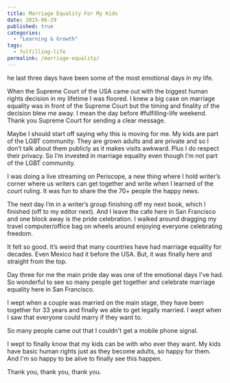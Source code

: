 ```yaml
---
title: Marriage Equality For My Kids
date: 2015-06-29
published: true
categories:
  - "Learning & Growth"
tags:
  - fulfilling-life
permalink: /marriage-equality/
---
```

he last three days have been some of the most emotional days in my life.

When the Supreme Court of the USA came out with the biggest human rights decision in my lifetime I was floored. I knew a big case on marriage equality was in front of the Supreme Court but the timing and finality of the decision blew me away. I mean the day before #fulfilling-life weekend. Thank you Supreme Court for sending a clear message.

Maybe I should start off saying why this is moving for me. My kids are part of the LGBT community. They are grown adults and are private and so I don’t talk about them publicly as it makes visits awkward. Plus I do respect their privacy. So I’m invested in marriage equality even though I’m not part of the LGBT community.

I was doing a live streaming on Periscope, a new thing where I hold writer’s corner where us writers can get together and write when I learned of the court ruling. It was fun to share the the 70+ people the happy news.

The next day I’m in a writer’s group finishing off my next book, which I finished (off to my editor next). And I leave the cafe here in San Francisco and one block away is the pride celebration. I walked around dragging my travel computer/office bag on wheels around enjoying everyone celebrating freedom.

It felt so good. It’s weird that many countries have had marriage equality for decades. Even Mexico had it before the USA. But, it was finally here and straight from the top. 

Day three for me the main pride day was one of the emotional days I've had. So wonderful to see so many people get together and celebrate marriage equality here in San Francisco.

I wept when a couple was married on the main stage, they have been together for 33 years and finally we able to get legally married. I wept when I saw that everyone could marry if they want to.

So many people came out that I couldn't get a mobile phone signal.

I wept to finally know that my kids can be with who ever they want. My kids have basic human rights just as they become adults, so happy for them. And I'm so happy to be alive to finally see this happen.

Thank you, thank you, thank you.